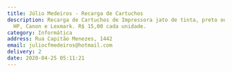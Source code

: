 ```yaml
---
title: Júlio Medeiros - Recarga de Cartuchos
description: Recarga de Cartuchos de Impressora jato de tinta, preto ou colorido
  HP, Canon e Lexmark. R$ 15,00 cada unidade.
category: Informática
address: Rua Capitão Menezes, 1442
email: juliocfmedeiros@hotmail.com
delivery: 2
date: 2020-04-25 05:11:21
---
```

